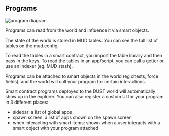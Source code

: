 ## Programs

![program diagram](/program-diagram.png)

Programs can read from the world and influence it via smart objects.

The state of the world is stored in MUD tables. You can see the full list of tables on the mud.config.

To read the tables in a smart contract, you import the table library and then pass in the keys. To read the tables in an app/script, you can call a getter or use an indexer (eg. MUD stash).

Programs can be attached to smart objects in the world (eg chests, force fields), and the world will call your program for certain interactions.

Smart contract programs deployed to the DUST world will automatically show up in the explorer. You can also register a custom UI for your program in 3 different places:

- sidebar: a list of global apps
- spawn screen: a list of apps shown on the spawn screen
- when interacting with smart items: shown when a user interacts with a smart object with your program attached

